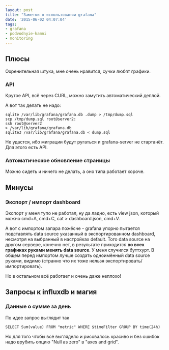 ```yaml
---
layout: post
title: "Заметки о использовании grafana"
date: '2015-06-02 04:07:04'
tags:
- grafana
- podvodnyie-kamni
- monitoring
---
```


## Плюсы

Охренительная штука, мне очень нравится, сучки любят графики.

### API

Крутое API, всё через CURL, можно замутить автоматический деплой.

А вот так делать не надо:

    sqlite /var/lib/grafana/grafana.db .dump > /tmp/dump.sql
    scp /tmp/dump.sql root@server2:
    ssh root@server2
    > /var/lib/grafana/grafana.db
    sqlite3 /var/lib/grafana/grafana.db < dump.sql

Не удастся, ибо миграции будут ругаться и grafana-server не стартанёт. Для этого есть API.

### Автоматическое обновление страницы

Можно сидеть и ничего не делать, а оно типа работает короче.

## Минусы

### Экспорт / импорт dashboard

Экспорт у меня тупо не работал, ну да ладно, есть view json, который можно cmd+A, cmd+C, cat > dashboard.json, cmd+V.

А вот с импортом запара пожёсче - grafana упорно пытается подставлять data source указанный в экспортированном dashboard, несмотря на выбранный в настройках default. Того data source на другом сервере, конечно нет, в результате приходится **во всех графиках руками менять data source**. У меня случился буттхурт. В общем перед импортом лучше создать одноимённый data source руками, видимо (странно что их тоже нельзя экспортировать/импортировать).

Но в остальном всё работает и очень даже неплохо! 

## Запросы к influxdb и магия

### Данные о сумме за день

По идее запрос выглядит так

	SELECT Sum(value) FROM "metric" WHERE $timeFilter GROUP BY time(24h)

Но для того чтобы всё выглядело и рисовалось красиво и без ошибок надо врубить опцию "Null as zero" в "axes and grid".